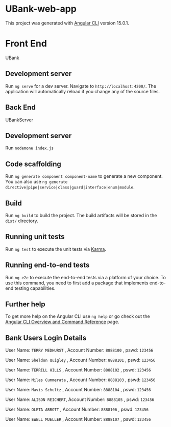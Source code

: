 # UBank-web-app

This project was generated with [Angular CLI](https://github.com/angular/angular-cli) version 15.0.1.
# Front End 
UBank

## Development server

Run `ng serve` for a dev server. Navigate to `http://localhost:4200/`. The application will automatically reload if you change any of the source files.

## Back End
UBankServer

## Development server
Run `nodemone index.js`

## Code scaffolding

Run `ng generate component component-name` to generate a new component. You can also use `ng generate directive|pipe|service|class|guard|interface|enum|module`.

## Build

Run `ng build` to build the project. The build artifacts will be stored in the `dist/` directory.

## Running unit tests

Run `ng test` to execute the unit tests via [Karma](https://karma-runner.github.io).

## Running end-to-end tests

Run `ng e2e` to execute the end-to-end tests via a platform of your choice. To use this command, you need to first add a package that implements end-to-end testing capabilities.

## Further help

To get more help on the Angular CLI use `ng help` or go check out the [Angular CLI Overview and Command Reference](https://angular.io/cli) page.

## Bank Users Login Details
User Name: `TERRY MEDHURST` , Account Number: `8888100`  , pswd: `123456` 

User Name: `Sheldon Quigley` , Account Number: `8888101`  , pswd: `123456` 

User Name: `TERRILL HILLS` , Account Number: `8888102`  , pswd: `123456` 

User Name: `Miles Cummerata` , Account Number: `8888103`  , pswd: `123456` 

User Name: `Mavis Schultz` , Account Number: `8888104`  , pswd: `123456` 

User Name: `ALISON REICHERT`, Account Number: `8888105`  , pswd: `123456` 

User Name: `OLETA ABBOTT` , Account Number: `8888106`  , pswd: `123456` 

User Name: `EWELL MUELLER` , Account Number: `8888107`  , pswd: `123456` 
